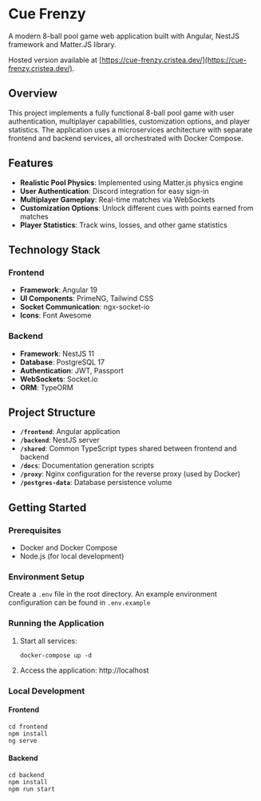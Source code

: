 # Cue Frenzy

A modern 8-ball pool game web application built with Angular, NestJS framework and Matter.JS library. 

Hosted version available at [https://cue-frenzy.cristea.dev/](https://cue-frenzy.cristea.dev/).

## Overview

This project implements a fully functional 8-ball pool game with user authentication, multiplayer capabilities, customization options, and player statistics. 
The application uses a microservices architecture with separate frontend and backend services, all orchestrated with Docker Compose.

## Features

- **Realistic Pool Physics**: Implemented using Matter.js physics engine
- **User Authentication**: Discord integration for easy sign-in
- **Multiplayer Gameplay**: Real-time matches via WebSockets
- **Customization Options**: Unlock different cues with points earned from matches
- **Player Statistics**: Track wins, losses, and other game statistics

## Technology Stack

### Frontend
- **Framework**: Angular 19
- **UI Components**: PrimeNG, Tailwind CSS
- **Socket Communication**: ngx-socket-io
- **Icons**: Font Awesome

### Backend
- **Framework**: NestJS 11
- **Database**: PostgreSQL 17
- **Authentication**: JWT, Passport
- **WebSockets**: Socket.io
- **ORM**: TypeORM

## Project Structure

- **`/frontend`**: Angular application
- **`/backend`**: NestJS server
- **`/shared`**: Common TypeScript types shared between frontend and backend
- **`/docs`**: Documentation generation scripts
- **`/proxy`**: Nginx configuration for the reverse proxy (used by Docker)
- **`/postgres-data`**: Database persistence volume

## Getting Started

### Prerequisites
- Docker and Docker Compose
- Node.js (for local development)

### Environment Setup

Create a `.env` file in the root directory. An example environment configuration can be found in `.env.example`

### Running the Application

1. Start all services:
   ```
   docker-compose up -d
   ```

2. Access the application:
  http://localhost

### Local Development

#### Frontend
```
cd frontend
npm install
ng serve
```

#### Backend
```
cd backend
npm install
npm run start
```
